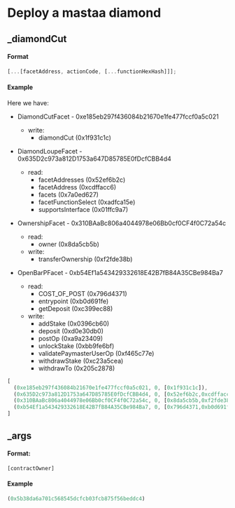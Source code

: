 # Deploy a mastaa diamond

## \_diamondCut

#### Format

```js
[...[facetAddress, actionCode, [...functionHexHash]]];
```

#### Example

Here we have:

- DiamondCutFacet - 0xe185eb297f436084b21670e1fe477fccf0a5c021
  - write:
    - diamondCut (0x1f931c1c)

- DiamondLoupeFacet - 0x635D2c973a812D1753a647D85785E0fDcfCBB4d4
  - read:
    - facetAddresses (0x52ef6b2c)
    - facetAddress (0xcdffacc6)
    - facets (0x7a0ed627)
    - facetFunctionSelect (0xadfca15e)
    - supportsInterface (0x01ffc9a7)

- OwnershipFacet - 0x310BAaBc806a4044978e06Bb0cf0CF4f0C72a54c
  - read:
    - owner (0x8da5cb5b)
  - write:
    - transferOwnership (0xf2fde38b)

- OpenBarPFacet - 0xb54Ef1a543429332618E42B7fB84A35CBe984Ba7
  - read:
    - COST_OF_POST (0x796d4371)
    - entrypoint (0xb0d691fe)
    - getDeposit (0xc399ec88)
  - write:
    - addStake (0x0396cb60)
    - deposit (0xd0e30db0)
    - postOp (0xa9a23409)
    - unlockStake (0xbb9fe6bf)
    - validatePaymasterUserOp (0xf465c77e)
    - withdrawStake (0xc23a5cea)
    - withdrawTo (0x205c2878)

```js
[
  (0xe185eb297f436084b21670e1fe477fccf0a5c021, 0, [0x1f931c1c]),
  (0x635D2c973a812D1753a647D85785E0fDcfCBB4d4, 0, [0x52ef6b2c,0xcdffacc6,0x7a0ed627,0xadfca15e,0x01ffc9a]),
  (0x310BAaBc806a4044978e06Bb0cf0CF4f0C72a54c, 0, [0x8da5cb5b,0xf2fde38b]),
  (0xb54Ef1a543429332618E42B7fB84A35CBe984Ba7, 0, [0x796d4371,0xb0d691fe,0xc399ec88,0x0396cb60,0xd0e30db0,0xa9a23409,0xbb9fe6bf,0xf465c77e,0xc23a5cea,0x205c2878])
]
```

## \_args

#### Format:

`[contractOwner]`

#### Example

```js
(0x5b38da6a701c568545dcfcb03fcb875f56beddc4)
```
